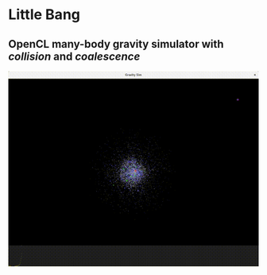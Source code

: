 # Little Bang
## OpenCL many-body gravity simulator with *collision* and *coalescence*

![Little Bang](/images/LB1.gif)


